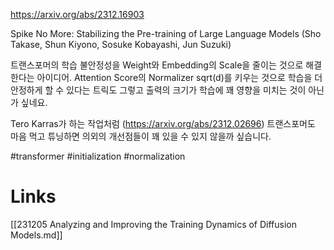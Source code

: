 https://arxiv.org/abs/2312.16903

Spike No More: Stabilizing the Pre-training of Large Language Models (Sho Takase, Shun Kiyono, Sosuke Kobayashi, Jun Suzuki)

트랜스포머의 학습 불안정성을 Weight와 Embedding의 Scale을 줄이는 것으로 해결한다는 아이디어. Attention Score의 Normalizer sqrt(d)를 키우는 것으로 학습을 더 안정하게 할 수 있다는 트릭도 그렇고 출력의 크기가 학습에 꽤 영향을 미치는 것이 아닌가 싶네요.

Tero Karras가 하는 작업처럼 (https://arxiv.org/abs/2312.02696) 트랜스포머도 마음 먹고 튜닝하면 의외의 개선점들이 꽤 있을 수 있지 않을까 싶습니다.

#transformer #initialization #normalization

# Links

[[231205 Analyzing and Improving the Training Dynamics of Diffusion Models.md]]